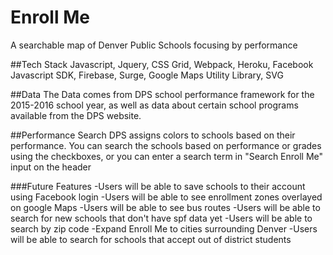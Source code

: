 # Enroll Me
A searchable map of Denver Public Schools focusing by performance

##Tech Stack
Javascript, Jquery, CSS Grid, Webpack, Heroku, Facebook Javascript SDK, Firebase, Surge, Google Maps Utility Library, SVG

##Data
The Data comes from DPS school performance framework for the 2015-2016 school year, as well as
data about certain school programs available from the DPS website.

##Performance Search
DPS assigns colors to schools based on their performance. You can search the schools based on performance or grades using the checkboxes, or you can enter a search term in "Search Enroll Me" input on the header

###Future Features
-Users will be able to save schools to their account using Facebook login
-Users will be able to see enrollment zones overlayed on google Maps
-Users will be able to see bus routes
-Users will be able to search for new schools that don't have spf data yet
-Users will be able to search by zip code
-Expand Enroll Me to cities surrounding Denver
-Users will be able to search for schools that accept out of district students
